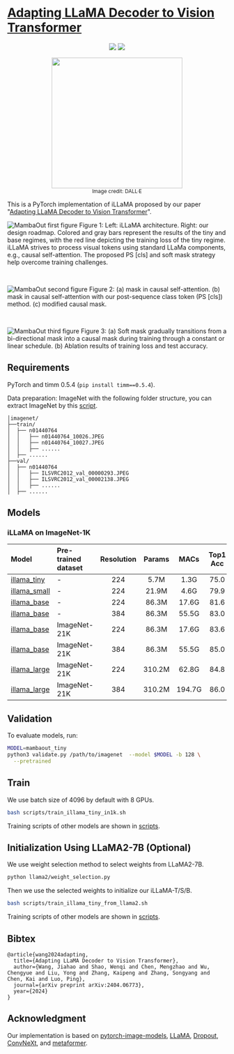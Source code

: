 # [Adapting LLaMA Decoder to Vision Transformer](https://arxiv.org/pdf/2404.06773)

<p align="center">
<a href="https://arxiv.org/pdf/2404.06773" alt="arXiv">
    <img src="https://img.shields.io/badge/arXiv-2404.06773-b31b1b.svg?style=flat" /></a>
<a href="https://huggingface.co/spaces/whyu/MambaOut" alt="Hugging Face Spaces">
    <img src="https://img.shields.io/badge/%F0%9F%A4%97%20Hugging%20Face-Spaces-blue" /></a>
</p>


<p align="center">
<img src="https://github.com/hpcaitech/Open-Sora/assets/48375204/8c6c1428-89e9-41d3-862d-2c2be7d65656" width="300"> <br>
<small>Image credit: DALL·E</small>
</p>


This is a PyTorch implementation of iLLaMA proposed by our paper "[Adapting LLaMA Decoder to Vision Transformer](https://arxiv.org/abs/2404.06773)". 


![MambaOut first figure](https://github.com/hpcaitech/Open-Sora/assets/48375204/59f7af9a-679c-46ea-a428-c7bf27c0ecea)
Figure 1: Left: iLLaMA architecture. Right: our design roadmap. Colored and gray bars
represent the results of the tiny and base regimes, with the red line depicting the training loss of the
tiny regime. iLLaMA strives to process visual tokens using standard LLaMa components, e.g., causal
self-attention. The proposed PS [cls] and soft mask strategy help overcome training challenges. 

<br>

![MambaOut second figure](https://github.com/hpcaitech/Open-Sora/assets/48375204/6dffefaa-cb27-49ba-a258-1953bdaa7330)
Figure 2: (a) mask in causal self-attention. (b) mask in causal self-attention with our post-sequence
class token (PS [cls]) method. (c) modified causal mask.

<br>

![MambaOut third figure](https://github.com/hpcaitech/Open-Sora/assets/48375204/f3b46c50-c807-4997-81d4-257b6168e5f7)
Figure 3: (a) Soft mask gradually transitions from a bi-directional mask into a causal mask during
training through a constant or linear schedule. (b) Ablation results of training loss and test accuracy.



## Requirements
PyTorch and timm 0.5.4 (`pip install timm==0.5.4`).

Data preparation: ImageNet with the following folder structure, you can extract ImageNet by this [script](https://gist.github.com/BIGBALLON/8a71d225eff18d88e469e6ea9b39cef4).

```
│imagenet/
├──train/
│  ├── n01440764
│  │   ├── n01440764_10026.JPEG
│  │   ├── n01440764_10027.JPEG
│  │   ├── ......
│  ├── ......
├──val/
│  ├── n01440764
│  │   ├── ILSVRC2012_val_00000293.JPEG
│  │   ├── ILSVRC2012_val_00002138.JPEG
│  │   ├── ......
│  ├── ......
```


## Models
### iLLaMA on ImageNet-1K
| Model | Pre-trained dataset | Resolution | Params | MACs | Top1 Acc |
| :---     | :---     |   :---:    |  :---: |  :---:  |  :---:  |
| [illama_tiny](https://github.com/yuweihao/MambaOut/releases/download/model/mambaout_femto.pth) | - | 224 | 5.7M | 1.3G | 75.0 |
| [illama_small](https://github.com/yuweihao/MambaOut/releases/download/model/mambaout_tiny.pth) | - | 224 | 21.9M | 4.6G | 79.9 |
| [illama_base](https://github.com/yuweihao/MambaOut/releases/download/model/mambaout_small.pth) | - | 224 | 86.3M | 17.6G | 81.6 |
| [illama_base](https://github.com/yuweihao/MambaOut/releases/download/model/mambaout_small.pth) | - | 384 | 86.3M | 55.5G | 83.0 |
| [illama_base](https://github.com/yuweihao/MambaOut/releases/download/model/mambaout_small.pth) | ImageNet-21K | 224 | 86.3M | 17.6G | 83.6 |
| [illama_base](https://github.com/yuweihao/MambaOut/releases/download/model/mambaout_small.pth) | ImageNet-21K | 384 | 86.3M | 55.5G | 85.0 |
| [illama_large](https://github.com/yuweihao/MambaOut/releases/download/model/mambaout_small.pth) | ImageNet-21K | 224 | 310.2M | 62.8G | 84.8 |
| [illama_large](https://github.com/yuweihao/MambaOut/releases/download/model/mambaout_small.pth) | ImageNet-21K | 384 | 310.2M | 194.7G | 86.0 |




## Validation

To evaluate models, run:

```bash
MODEL=mambaout_tiny
python3 validate.py /path/to/imagenet  --model $MODEL -b 128 \
  --pretrained
```

## Train
We use batch size of 4096 by default with 8 GPUs. 


```bash
bash scripts/train_illama_tiny_in1k.sh
```
Training scripts of other models are shown in [scripts](/scripts/).


## Initialization Using LLaMA2-7B (Optional)
We use weight selection method to select weights from LLaMA2-7B. 

```bash
python llama2/weight_selection.py
```

Then we use the selected weights to initialize our iLLaMA-T/S/B. 

```bash
bash scripts/train_illama_tiny_from_llama2.sh
```
Training scripts of other models are shown in [scripts](/scripts/). 


## Bibtex
```
@article{wang2024adapting,
  title={Adapting LLaMA Decoder to Vision Transformer},
  author={Wang, Jiahao and Shao, Wenqi and Chen, Mengzhao and Wu, Chengyue and Liu, Yong and Zhang, Kaipeng and Zhang, Songyang and Chen, Kai and Luo, Ping},
  journal={arXiv preprint arXiv:2404.06773},
  year={2024}
}
```

## Acknowledgment

Our implementation is based on [pytorch-image-models](https://github.com/huggingface/pytorch-image-models), [LLaMA](https://github.com/meta-llama/llama), [Dropout](https://github.com/facebookresearch/dropout), [ConvNeXt](https://github.com/facebookresearch/ConvNeXt), and [metaformer](https://github.com/sail-sg/metaformer).
